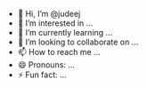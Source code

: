 - 👋 Hi, I’m @judeej
- 👀 I’m interested in ...
- 🌱 I’m currently learning ...
- 💞️ I’m looking to collaborate on ...
- 📫 How to reach me ...
- 😄 Pronouns: ...
- ⚡ Fun fact: ...

<!---
judeej/judeej is a ✨ special ✨ repository because its `README.md` (this file) appears on your GitHub profile.
You can click the Preview link to take a look at your changes.
--->
